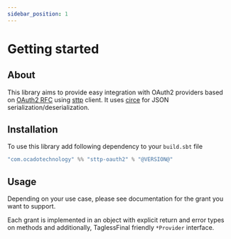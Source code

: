 ```yaml
---
sidebar_position: 1
---
```


# Getting started

## About

This library aims to provide easy integration with OAuth2 providers based on [OAuth2 RFC](https://tools.ietf.org/html/rfc6749) using [sttp](https://github.com/softwaremill/sttp) client.
It uses [circe](https://github.com/circe/circe) for JSON serialization/deserialization.

## Installation

To use this library add following dependency to your `build.sbt` file
```scala
"com.ocadotechnology" %% "sttp-oauth2" % "@VERSION@"
```
## Usage

Depending on your use case, please see documentation for the grant you want to support.

Each grant is implemented in an object with explicit return and error types on methods and additionally, TaglessFinal friendly `*Provider` interface.
